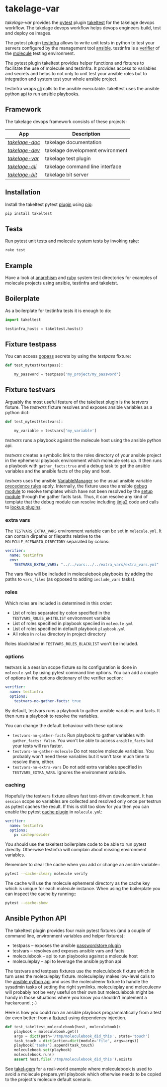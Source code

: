 # takelage-var

*takelage-var* provides the [pytest](https://pytest.org/)
plugin [takeltest](https://pypi.org/project/takeltest/)
for the takelage devops workflow.
The takelage devops workflow helps devops engineers
build, test and deploy os images.

The pytest plugin 
[testinfra](https://testinfra.readthedocs.io/en/latest/)
allows to write unit tests in python to test
your servers configured by the management tool 
[ansible](https://www.ansible.com/).
testinfra is a
[verifier](https://molecule.readthedocs.io/en/stable/configuration.html#testinfra)
of the [molecule]( https://molecule.readthedocs.io/)
testing environment.

The pytest plugin takeltest provides helper functions
and fixtures to facilitate the use of molecule and testinfra.
It provides access to variables and secrets and helps to not only 
to unit test your ansible roles but to
integration and system test your whole ansible project.

testinfra wraps 
[cli](https://philpep.org/blog/infrastructure-testing-with-testinfra) 
calls to the ansible executable.
takeltest uses the ansible python
[api](https://docs.ansible.com/ansible/latest/dev_guide/developing_api.html)
to run ansible playbooks.

## Framework

The takelage devops framework consists of these projects:

| App | Description |
| --- | ----------- |
| *[takelage-doc](https://github.com/geospin-takelage/takelage-doc)* | takelage documentation |
| *[takelage-dev](https://github.com/geospin-takelage/takelage-dev)* | takelage development environment |
| *[takelage-var](https://github.com/geospin-takelage/takelage-var)* | takelage test plugin |
| *[takelage-cli](https://github.com/geospin-takelage/takelage-cli)* | takelage command line interface |
| *[takelage-bit](https://github.com/geospin-takelage/takelage-bit)* | takelage bit server | 

## Installation

Install the takeltest pytest 
[plugin](https://pypi.org/project/takeltest/)
using [pip](https://packaging.python.org/tutorials/installing-packages/):

```bash
pip install takeltest
```

## Tests

Run pytest unit tests and molecule system tests by invoking
[rake](https://github.com/ruby/rake):

```bash
rake test
```

## Example

Have a look at 
[anarchism](test/system/anarchism) and
[ruby](test/system/ruby)
system test directories for examples
of molecule projects using ansible, testinfra and takeletst.

## Boilerplate

As a boilerplate for testinfra tests it is enough to do:

```python
import takeltest

testinfra_hosts = takeltest.hosts()
``` 

## Fixture testpass

You can access [gopass](https://www.gopass.pw/)
secrets by using the *testpass* fixture:

```python
def test_mytest(testpass):

    my_password = testpass('my_project/my_password')
```

## Fixture testvars

Arguably the most useful feature of the takeltest plugin
is the *testvars* fixture.
The *testvars* fixture resolves and exposes 
ansible variables as a python dict:

```python
def test_mytest(testvars):

    my_variable = testvars['my_variable']
```

*testvars* runs a playbook against the molecule host using the ansible python api.

*testvars* creates a symbolic link to the roles directory of your ansible project
in the ephemeral playbook environment which molecule sets up.
It then runs a playbook with ``gather_facts:true`` and a debug task 
to get the ansible variables and the ansible facts of the play and host.

*testvars* uses the ansible 
[VariableManager](https://github.com/ansible/ansible/blob/93ea9612057d47b28c9c42d439ef5679351b762b/lib/ansible/vars/manager.py#L74)
so the usual ansible variable 
[precedence rules](https://docs.ansible.com/ansible/latest/user_guide/playbooks_variables.html#variable-precedence-where-should-i-put-a-variable)
apply. Internally, the fixture uses the ansible
[debug module](https://docs.ansible.com/ansible/latest/modules/debug_module.html)
to resolve templates which have not been resolved by the
[setup module](https://docs.ansible.com/ansible/latest/modules/setup_module.html)
through the gather facts task.
Thus, it can resolve any kind of template that the debug module can resolve including
[jinja2](http://jinja.pocoo.org/) code and calls to 
[lookup plugins](https://docs.ansible.com/ansible/latest/plugins/lookup.html).

### extra vars

The ``TESTVARS_EXTRA_VARS`` environment variable can be set in ``molecule.yml``.
It can contain dirpaths or filepaths relative to the
``MOLECULE_SCENARIO_DIRECTORY`` separated by colons:

```yaml
verifier:
  name: testinfra
  env:
    TESTVARS_EXTRA_VARS: "../../vars:../../extra_vars/extra_vars.yml"
```

The vars files will be included in moleculebook playbooks by adding
the paths to ``vars_files`` (as opposed to adding ``include_vars`` tasks).

### roles

Which roles are included is determined in this order:

- List of roles separated by colon specified in the
  ``TESTVARS_ROLES_WHITELIST`` environment variable
- List of roles specified in playbook speciied in ``molecule.yml``
- List of roles specified in default playbook ``playbook.yml``
- All roles in ``roles`` directory in project directory

Roles blacklisted in ``TESTVARS_ROLES_BLACKLIST`` won't be included.

### options

testvars is a session scope fixture so its configuration is done in
``molecule.yml`` by using pytest command line options.
You can add a couple of options in the options dictionary
of the verifier section:

```yaml
verifier:
  name: testinfra
  options:
    testvars-no-gather-facts: true
```

By default, testvars runs a playbook to gather ansible variables and facts.
It then runs a playbook to resolve the variables.

You can change the default behaviour with these options:

- ``testvars-no-gather-facts``
    Run playbook to gather variables with ``gather_facts: false``.
    You won't be able to access ``ansible_facts``
    but your tests will run faster.
- ``testvars-no-gather-molecule``
    Do not resolve molecule variables.
    You probably won't need these variables
    but it won't take much time to resolve them, either.
- ``testvars-no-extra-vars``
    Do not add extra variables specified in ``TESTVARS_EXTRA_VARS``.
    Ignores the environment variable.

### caching

Hopefully the testvars fixture allows fast test-driven development.
It has `session` scope so variables are collected and resolved only once
per testrun as pytest caches the result.
If this is still too slow for you then you can enable the pytest 
[cache plugin](https://docs.pytest.org/en/latest/cache.html)
in ``molecule.yml``:

```yaml
verifier:
  name: testinfra
  options:
    p: cacheprovider
```

You should use the takeltest boilerplate code to be able to run pytest directly.
Otherwise testinfra will complain about missing environment variables.

Remember to clear the cache when you add or change an ansible variable::

```bash
pytest --cache-clear; molecule verify
```

The cache will use the molecule ephemeral directory as the cache key which
is unique for each molecule instance.
When using the boilerplate you can inspect the cache by running::

```bash
pytest --cache-show
```

## Ansible Python API

The takeltest plugin provides four main pytest fixtures
(and a couple of command line, environment variables and helper fixtures):

- testpass – exposes the ansible 
[passwordstore plugin](https://docs.ansible.com/ansible/latest/plugins/lookup/passwordstore.html)
- testvars – resolves and exposes ansible vars and facts
- moleculebook – api to run playbooks against a molecule host
- moleculeplay – api to leverage the ansible python api

The testvars and testpass fixtures use the moleculebook fixture which in turn
uses the moleculeplay fixture. moleculeplay makes low-level calls to the
[ansible python api](https://docs.ansible.com/ansible/latest/dev_guide/developing_api.html)
and uses the moleculeenv fixture to
handle the sysadmin tasks of setting the right symlinks.
moleculeplay and moleculeenv will probably not be very useful on their own
but moleculebook might be handy in those situations where you know you
shouldn't implement a hackaround. ;-)

Here is how you could run an ansible playbook programmatically from 
a test (or even better: from a 
[fixture](https://docs.pytest.org/en/latest/fixture.html)) using dependency injection.

```python
def test_takeltest_moleculebook(host, moleculebook):
    playbook = moleculebook.get()
    args = dict(path='/tmp/moleculebook_did_this', state='touch')
    task_touch = dict(action=dict(module='file', args=args))
    playbook['tasks'].append(task_touch)
    moleculebook.set(playbook)
    moleculebook.run()
    assert host.file('/tmp/moleculebook_did_this').exists
```

See 
[takel-gem](https://github.com/geospin-takelage/takelage-dev/blob/master/ansible/roles/takel-gem/molecule/default/system/test_takel-gem_system.py)
for a real-world example where moleculebook is used 
to avoid a molecule prepare.yml playbook
which otherwise needs to be copied 
to the project's molecule default scenario.
